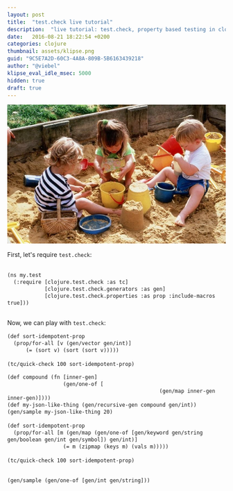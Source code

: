 ```yaml
---
layout: post
title:  "test.check live tutorial"
description:  "live tutorial: test.check, property based testing in clojure and clojurescript"
date:   2016-08-21 18:22:54 +0200
categories: clojure
thumbnail: assets/klipse.png
guid: "9C5E7A2D-60C3-4A8A-809B-5B6163439218"
author: "@viebel"
klipse_eval_idle_msec: 5000
hidden: true
draft: true
---
```


![Sandbox](/assets/playground.jpg)


First, let's require `test.check`:

<pre>
<code class="language-klipse" data-external-libs="https://raw.githubusercontent.com/clojure/test.check/master/src/main/clojure">
(ns my.test
  (:require [clojure.test.check :as tc]
            [clojure.test.check.generators :as gen]
            [clojure.test.check.properties :as prop :include-macros true]))
</code>
</pre>

Now, we can play with `test.check`:


~~~klipse
(def sort-idempotent-prop
  (prop/for-all [v (gen/vector gen/int)]
      (= (sort v) (sort (sort v)))))

(tc/quick-check 100 sort-idempotent-prop)
~~~


~~~klipse
(def compound (fn [inner-gen]
                  (gen/one-of [
                                                 (gen/map inner-gen inner-gen)])))
(def my-json-like-thing (gen/recursive-gen compound gen/int))
(gen/sample my-json-like-thing 20)

(def sort-idempotent-prop
  (prop/for-all [m (gen/map (gen/one-of [gen/keyword gen/string gen/boolean gen/int gen/symbol]) gen/int)]
                  (= m (zipmap (keys m) (vals m)))))

(tc/quick-check 100 sort-idempotent-prop)
~~~

~~~klipse

(gen/sample (gen/one-of [gen/int gen/string]))

~~~
